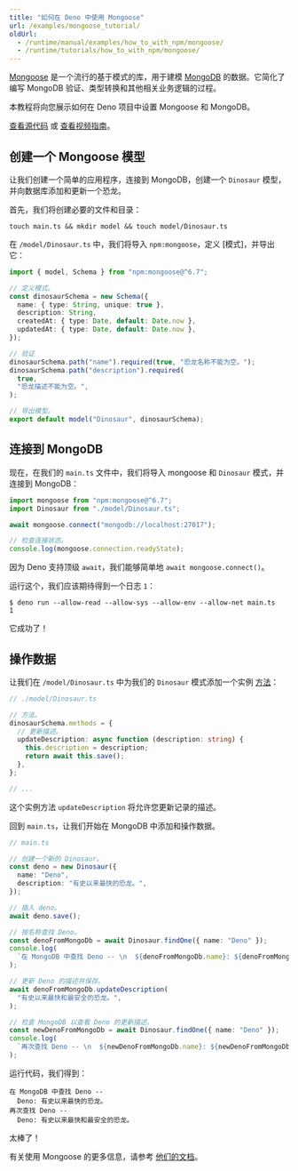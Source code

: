 ```yaml
---
title: "如何在 Deno 中使用 Mongoose"
url: /examples/mongoose_tutorial/
oldUrl:
  - /runtime/manual/examples/how_to_with_npm/mongoose/
  - /runtime/tutorials/how_to_with_npm/mongoose/
---
```


[Mongoose](https://mongoosejs.com/) 是一个流行的基于模式的库，用于建模 [MongoDB](https://www.mongodb.com/) 的数据。它简化了编写 MongoDB 验证、类型转换和其他相关业务逻辑的过程。

本教程将向您展示如何在 Deno 项目中设置 Mongoose 和 MongoDB。

[查看源代码](https://github.com/denoland/examples/tree/main/with-mongoose) 或
[查看视频指南](https://youtu.be/dmZ9Ih0CR9g)。

## 创建一个 Mongoose 模型

让我们创建一个简单的应用程序，连接到 MongoDB，创建一个 `Dinosaur` 模型，并向数据库添加和更新一个恐龙。

首先，我们将创建必要的文件和目录：

```console
touch main.ts && mkdir model && touch model/Dinosaur.ts
```

在 `/model/Dinosaur.ts` 中，我们将导入 `npm:mongoose`，定义 [模式]，并导出它：

```ts
import { model, Schema } from "npm:mongoose@^6.7";

// 定义模式。
const dinosaurSchema = new Schema({
  name: { type: String, unique: true },
  description: String,
  createdAt: { type: Date, default: Date.now },
  updatedAt: { type: Date, default: Date.now },
});

// 验证
dinosaurSchema.path("name").required(true, "恐龙名称不能为空。");
dinosaurSchema.path("description").required(
  true,
  "恐龙描述不能为空。",
);

// 导出模型。
export default model("Dinosaur", dinosaurSchema);
```

## 连接到 MongoDB

现在，在我们的 `main.ts` 文件中，我们将导入 mongoose 和 `Dinosaur` 模式，并连接到 MongoDB：

```ts
import mongoose from "npm:mongoose@^6.7";
import Dinosaur from "./model/Dinosaur.ts";

await mongoose.connect("mongodb://localhost:27017");

// 检查连接状态。
console.log(mongoose.connection.readyState);
```

因为 Deno 支持顶级 `await`，我们能够简单地 `await mongoose.connect()`。

运行这个，我们应该期待得到一个日志 `1`：

```shell
$ deno run --allow-read --allow-sys --allow-env --allow-net main.ts
1
```

它成功了！

## 操作数据

让我们在 `/model/Dinosaur.ts` 中为我们的 `Dinosaur` 模式添加一个实例 [方法](https://mongoosejs.com/docs/guide.html#methods)：

```ts
// ./model/Dinosaur.ts

// 方法。
dinosaurSchema.methods = {
  // 更新描述。
  updateDescription: async function (description: string) {
    this.description = description;
    return await this.save();
  },
};

// ...
```

这个实例方法 `updateDescription` 将允许您更新记录的描述。

回到 `main.ts`，让我们开始在 MongoDB 中添加和操作数据。

```ts
// main.ts

// 创建一个新的 Dinosaur。
const deno = new Dinosaur({
  name: "Deno",
  description: "有史以来最快的恐龙。",
});

// 插入 deno。
await deno.save();

// 按名称查找 Deno。
const denoFromMongoDb = await Dinosaur.findOne({ name: "Deno" });
console.log(
  `在 MongoDB 中查找 Deno -- \n  ${denoFromMongoDb.name}: ${denoFromMongoDb.description}`,
);

// 更新 Deno 的描述并保存。
await denoFromMongoDb.updateDescription(
  "有史以来最快和最安全的恐龙。",
);

// 检查 MongoDB 以查看 Deno 的更新描述。
const newDenoFromMongoDb = await Dinosaur.findOne({ name: "Deno" });
console.log(
  `再次查找 Deno -- \n  ${newDenoFromMongoDb.name}: ${newDenoFromMongoDb.description}`,
);
```

运行代码，我们得到：

```console
在 MongoDB 中查找 Deno --
  Deno: 有史以来最快的恐龙。
再次查找 Deno --
  Deno: 有史以来最快和最安全的恐龙。
```

太棒了！

有关使用 Mongoose 的更多信息，请参考
[他们的文档](https://mongoosejs.com/docs/guide.html)。